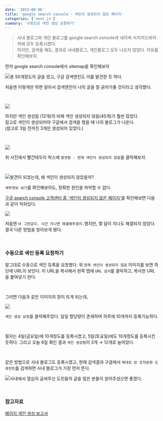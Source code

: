 ```yaml
---
date: '2023-08-06'
title: 'google search console - 색인이 생성되지 않은 페이지'
categories: ['next.js']
summary: '수동으로 색인 생성 요청하기'
---
```


> 사내 블로그와 개인 블로그를 google search console과 네이버 서치어드바이저에 모두 등록시켰다.  
> 하지만, 검색을 해도, 결과로 사내블로그, 개인블로그 모두 나오지 않았다.
> 이유를 확인해보자.

먼저 google search console에서 sitemap을 확인해보자

![총 50개정도의 글을 썼고, 구글 검색엔진도 이를 발견한 듯 하다.](./google-search-console-1.png)

처음엔 이렇게만 하면 알아서 검색엔진이 나의 글을 잘 긁어가줄 것이라고 생각했다.

<br>

![](./google-search-console-2.png)

하지만 색인 생성됨 (12개)의 비해 색인 생성되지 않음(45개)가 훨씬 많았다.  
참고로 색인이 생성되어야 구글에서 검색을 했을 때 나의 블로그가 나온다.  
(참고로 3일 전까진 3개만 생성되어 있었다.)

<br>

![](./google-search-console-3.png)

위 사진에서 빨간테두리 박스에 `발견됨 - 현재 색인이 생성되지 않음`을 클릭해보자.

<br>

![발견이 되었는데, 왜 색인이 생성되지 않았을까?](./google-search-console-4.png)

`세부정보 보기`를 확인해보아도, 정확한 원인을 파악할 수 없다.

[구글 search console 고객센터 중 '색인이 생성되지 않은 페이지']()를 확인해보면 다음과 같이 적혀있다.

![](./google-search-console-5.png)

처음엔 `아 그런갑다. 시간 지나면 해결해주겠지.`했지만, 몇 달이 지나도 해결되지 않았다. 결국 다른 방법을 찾아보게 됐다.

<br>

### 수동으로 색인 등록 요청하기

말그대로 수동으로 색인 등록을 요청했다.
위 `현재 색인이 생성되지 않음` 이미지를 보면 하단에 URL이 보인다.
이 URL을 복사해서 왼쪽 탭에 `URL 검사`를 클릭하고, 복사한 URL을 붙여넣기 한다.

<br>

그러면 다음과 같은 이미지의 창이 뜨게 되는데,

![](./google-search-console-6.png)

`색인 생성 요청`을 클릭해주었다.
일일 할당량이 존재하며 하루에 10개까지 등록가능하다.

<br>

필자는 4일(금요일)에 10개정도를 등록시켰고, 5일(토요일)에도 10개정도를 등록시킨 듯하다. 그리고 오늘 6일 확인 결과 `색인 생성됨`이 3개 → 12개로 늘어았다.

<br>

같은 방법으로 사내 블로그도 등록시켰고, 현재 검색결과 구글에서 `제대로 된 조직문화 도큐먼트`를 검색하면 사내 블로그가 가장 먼저 뜬다.

![사내에서 열심히 글써주신 도민들의 글을 많은 분들이 읽어주셨으면 좋겠다.](./search-result-blog.png)

<br>

### 참고자료

[페이지 색인 생성 보고서](https://support.google.com/webmasters/answer/7440203#discovered__unclear_status&zippy=%2C%EB%B9%84%EC%A0%84%EB%AC%B8%EA%B0%80-%EC%82%AC%EC%9A%A9-%EA%B0%80%EC%9D%B4%EB%93%9C)
